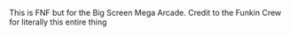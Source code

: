 This is FNF but for the Big Screen Mega Arcade. Credit to the Funkin Crew for literally this entire thing
